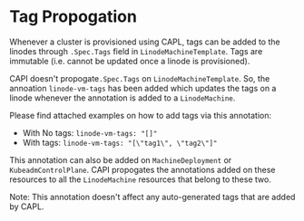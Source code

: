 # Tag Propogation


Whenever a cluster is provisioned using CAPL, tags can be added to the linodes through `.Spec.Tags` field in `LinodeMachineTemplate`. Tags are immutable (i.e. cannot be updated once a linode is provisioned).

CAPI doesn't propogate`.Spec.Tags` on `LinodeMachineTemplate`. So, the annoation `linode-vm-tags` has been added which updates the tags on a linode whenever the annotation is added to a `LinodeMachine`.

Please find attached examples on how to add tags via this annotation:

- With No tags: `linode-vm-tags: "[]"`
- With tags: `linode-vm-tags: "[\"tag1\", \"tag2\"]"`

This annotation can also be added on `MachineDeployment` or `KubeadmControlPlane`. CAPI propogates the annotations added on these resources to all the `LinodeMachine` resources that belong to these two.

Note: This annotation doesn't affect any auto-generated tags that are added by CAPL.